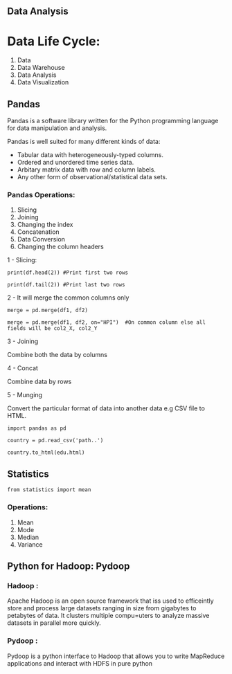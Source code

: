 ## Data Analysis

# Data Life Cycle:
  1. Data
  2. Data Warehouse
  3. Data Analysis
  4. Data Visualization


## Pandas
Pandas is a software library written for the Python programming language for data manipulation and analysis.

Pandas is well suited for many different kinds of data:
- Tabular data with heterogeneously-typed columns.
- Ordered and unordered time series data.
- Arbitary matrix data with row and column labels.
- Any other form of observational/statistical data sets.

### Pandas Operations:
1. Slicing
2. Joining
3. Changing the index
4. Concatenation
5. Data Conversion
6. Changing the column headers


1 - Slicing: 

`print(df.head(2)) #Print first two rows`

`print(df.tail(2)) #Print last two rows`

2 - It will merge the common columns only

`merge = pd.merge(df1, df2)`

`merge = pd.merge(df1, df2, on="HPI")  #On common column else all fields will be col2_X, col2_Y`

3 - Joining

Combine both the data by columns

4 - Concat 

Combine data by rows

5 - Munging

Convert the particular format of data into another data
e.g CSV file to HTML. 

`import pandas as pd`

`country = pd.read_csv('path..')`

`country.to_html(edu.html)` 


## Statistics


`from statistics import mean`

### Operations:
1. Mean
2. Mode
3. Median
4. Variance


## Python for Hadoop: Pydoop

### Hadoop : 
Apache Hadoop is an open source framework that iss used to efficeintly store and process large datasets ranging in size from gigabytes to petabytes of data. It clusters multiple compu=uters to analyze massive datasets in parallel more quickly.

### Pydoop :

Pydoop is a python interface to Hadoop that allows you to write MapReduce applications and interact with HDFS in pure python

